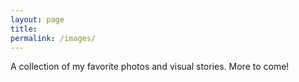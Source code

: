 ```yaml
---
layout: page
title: 
permalink: /images/
---
```


A collection of my favorite photos and visual stories. More to come!
